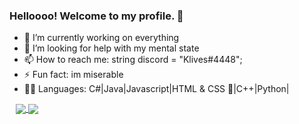 ### Helloooo! Welcome to my profile. 👋

- 🔭 I’m currently working on everything
- 🤔 I’m looking for help with my mental state
- 📫 How to reach me: string discord = "Klives#4448";
- ⚡ Fun fact: im miserable
- 👩‍💻 Languages: C#|Java|Javascript|HTML & CSS 🤔|C++|Python|
<a href="https://github.com/Klivess/Klivess" style="padding: 10px;">
  <img align="center" src="https://github-readme-stats.vercel.app/api?username=Klivess&show_icons=true&theme=radical" />
  <img align="center" src="https://github-readme-stats.vercel.app/api/top-langs/?username=Klivess" />
</a>

